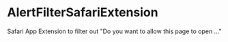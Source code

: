 # AlertFilterSafariExtension
Safari App Extension to filter out "Do you want to allow this page to open ..."
